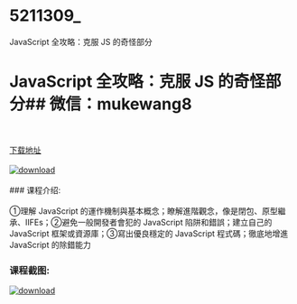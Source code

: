 # 5211309_
JavaScript 全攻略：克服 JS 的奇怪部分
# JavaScript 全攻略：克服 JS 的奇怪部分## 微信：mukewang8
<br/></br>[下载地址](http://www.36tz.cn/article/5211309 "下载地址")
<br/></br>[![download](http://36tz.cn/muke_img/2020_03_1-128-300x220.png "下载地址")](http://www.36tz.cn/article/5211309 "下载地址")
<br/></br>### 课程介绍:<br/></br>①理解 JavaScript 的運作機制與基本概念；瞭解進階觀念，像是閉包、原型繼承、IIFEs；②避免一般開發者會犯的 JavaScript 陷阱和錯誤；建立自己的 JavaScript 框架或資源庫；③寫出優良穩定的 JavaScript 程式碼；徹底地增進 JavaScript 的除錯能力

### 课程截图:
[![download](http://36tz.cn/muke_img/2020_03_2-118.png "下载地址")](http://www.36tz.cn/article/5211309 "下载地址")
